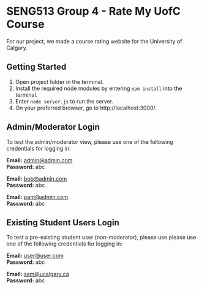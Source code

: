 # SENG513 Group 4 - Rate My UofC Course

For our project, we made a course rating website for the University of Calgary.

## Getting Started

1. Open project folder in the terminal.
2. Install the required node modules by entering `npm install` into the terminal.
3. Enter `node server.js` to run the server.
4. On your preferred browser, go to http://localhost:3000/.

## Admin/Moderator Login

To test the admin/moderator view, please use one of the following credentials for logging in:

**Email:** admin@admin.com  <br/>
**Password:** abc 

**Email:** bob@admin.com  <br/>
**Password:** abc 

**Email:** pam@admin.com  <br/>
**Password:** abc 

## Existing Student Users Login

To test a pre-existing student user (non-moderator), please use please use one of the following credentials for logging in:

**Email:** user@user.com <br/>
**Password:** abc <br/>

**Email:** sam@ucalgary.ca <br/>
**Password:** abc